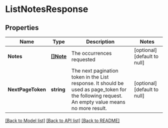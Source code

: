 # ListNotesResponse

## Properties
Name | Type | Description | Notes
------------ | ------------- | ------------- | -------------
**Notes** | [**[]Note**](Note.md) | The occurrences requested | [optional] [default to null]
**NextPageToken** | **string** | The next pagination token in the List response. It should be used as page_token for the following request. An empty value means no more result. | [optional] [default to null]

[[Back to Model list]](../v1alpha1/README.md#documentation-for-models) [[Back to API list]](../v1alpha1/README.md#documentation-for-api-endpoints) [[Back to README]](../v1alpha1/README.md)


